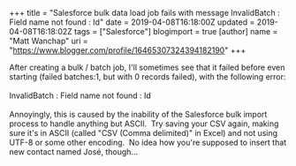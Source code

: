 +++
title = "Salesforce bulk data load job fails with message InvalidBatch : Field name not found : Id"
date = 2019-04-08T16:18:00Z
updated = 2019-04-08T16:18:02Z
tags = ["Salesforce"]
blogimport = true 
[author]
	name = "Matt Wanchap"
	uri = "https://www.blogger.com/profile/16465307324394182190"
+++

After creating a bulk / batch job, I'll sometimes see that it failed before even starting (failed batches:1, but with 0 records failed), with the following error:<br /><br />InvalidBatch : Field name not found : Id<br /><br />Annoyingly, this is caused by the inability of the Salesforce bulk import process to handle anything but ASCII.&nbsp; Try saving your CSV again, making sure it's in ASCII (called "CSV (Comma delimited)" in Excel) and not using UTF-8 or some other encoding.&nbsp; No idea how you're supposed to insert that new contact named&nbsp;José, though...
